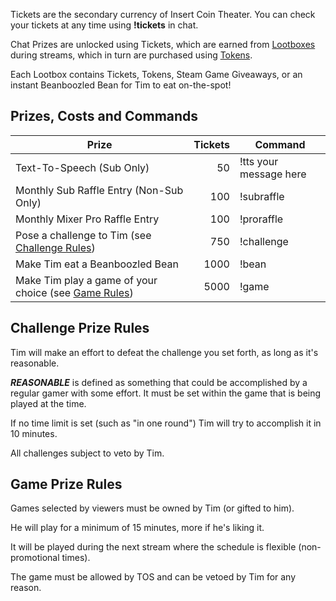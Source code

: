 Tickets are the secondary currency of Insert Coin Theater. You can check your tickets at any time using **!tickets** in chat.

Chat Prizes are unlocked using Tickets, which are earned from [Lootboxes](tokens.md) during streams, which in turn are purchased using [Tokens](tokens.md).

Each Lootbox contains Tickets, Tokens, Steam Game Giveaways, or an instant Beanboozled Bean for Tim to eat on-the-spot!

## Prizes, Costs and Commands  
| Prize | Tickets | Command |
| ------------ | -------------: | ------------ |
| Text-To-Speech (Sub Only) | 50  | !tts your message here |
| Monthly Sub Raffle Entry (Non-Sub Only) | 100 | !subraffle |
| Monthly Mixer Pro Raffle Entry | 100 | !proraffle |
| Pose a challenge to Tim (see [Challenge Rules](#challenge-prize-rules)) | 750  | !challenge |
| Make Tim eat a Beanboozled Bean | 1000 | !bean |
| Make Tim play a game of your choice (see [Game Rules](#game-prize-rules)) | 5000 | !game |

## Challenge Prize Rules  
Tim will make an effort to defeat the challenge you set forth, as long as it's reasonable.

***REASONABLE*** is defined as something that could be accomplished by a regular gamer with some effort. It must be set within the game that is being played at the time.

If no time limit is set (such as "in one round") Tim will try to accomplish it in 10 minutes.

All challenges subject to veto by Tim.

## Game Prize Rules  
Games selected by viewers must be owned by Tim (or gifted to him).

He will play for a minimum of 15 minutes, more if he's liking it.

It will be played during the next stream where the schedule is flexible (non-promotional times).

The game must be allowed by TOS and can be vetoed by Tim for any reason.